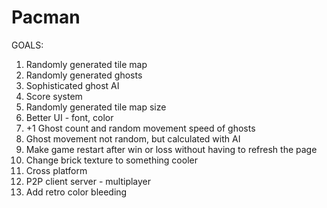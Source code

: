 # Pacman
GOALS:
1. Randomly generated tile map
2. Randomly generated ghosts
3. Sophisticated ghost AI
4. Score system
5. Randomly generated tile map size
6. Better UI - font, color
7. +1 Ghost count and random movement speed of ghosts
8. Ghost movement not random, but calculated with AI
9. Make game restart after win or loss without having to refresh the page
10. Change brick texture to something cooler
11. Cross platform
12. P2P client server - multiplayer
13. Add retro color bleeding
